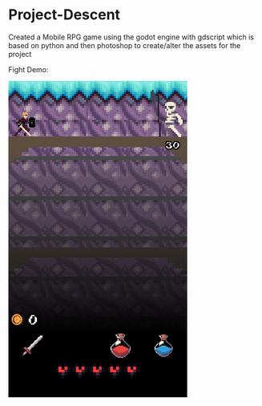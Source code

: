 # Project-Descent
Created a Mobile RPG game using the godot engine with gdscript which is based on python and then photoshop to create/alter the assets for the project

Fight Demo:

![Project Descent Demo](descent_fight.gif)
